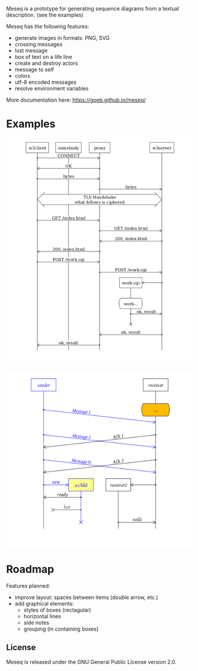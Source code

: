 
Meseq is a prototype for generating sequence diagrams from a textual description.
(see the examples)

Meseq has the following features:
- generate images in formats: PNG, SVG
- crossing messages
- lost message
- box of text on a life line
- create and destroy actors
- message to self
- colors
- utf-8 encoded messages
- resolve environment variables

More documentation here: <https://goeb.github.io/meseq/>

# Examples

![Example 1](https://raw.githubusercontent.com/goeb/meseq/master/examples/example_web.png)

![Example with colors](https://raw.githubusercontent.com/goeb/meseq/master/examples/example_color.png)

# Roadmap

Features planned:

* improve layout: spaces between items (double arrow, etc.)
* add graphical elements:
	* styles of boxes (rectagular)
	* horizontal lines
	* side notes
	* grouping (in containing boxes)

## License

Meseq is released under the GNU General Public License version 2.0.

